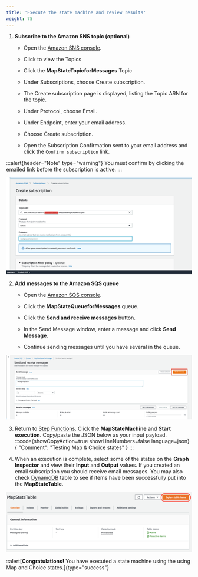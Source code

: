 ```yaml
---
title: 'Execute the state machine and review results'
weight: 75
---
```


1. **Subscribe to the Amazon SNS topic (optional)**

   - Open the [Amazon SNS console](https://console.aws.amazon.com/sns/home).

   - Click to view the Topics 
   
   - Click the **MapStateTopicforMessages** Topic

   - Under Subscriptions, choose Create subscription.

   - The Create subscription page is displayed, listing the Topic ARN for the topic.

   - Under Protocol, choose Email.

   - Under Endpoint, enter your email address.

   - Choose Create subscription.

   - Open the Subscription Confirmation sent to your email address and click the `Confirm subscription` link.

:::alert{header="Note" type="warning"}
You must confirm by clicking the emailed link before the subscription is active.
:::

![SNS](/static/img/module-5/sns-subscription.png)

2. **Add messages to the Amazon SQS queue**

   - Open the [Amazon SQS console](https://console.aws.amazon.com/sqs/home).

   - Click the **MapStateQueueforMessages** queue.

   - Click the **Send and receive messages** button.

   - In the Send Message window, enter a message and click **Send Message**.

   - Continue sending messages until you have several in the queue.

![SQS](/static/img/module-5/sqs-send-message.png)

3. Return to [Step Functions](https://console.aws.amazon.com/states/home). Click the **MapStateMachine** and **Start execution**. Copy/paste the JSON below as your input payload.
   :::code{showCopyAction=true showLineNumbers=false language=json}
   { "Comment": "Testing Map & Choice states" }
   :::

4. When an execution is complete, select some of the states on the **Graph Inspector** and view their **Input** and **Output** values. If you created an email subscription you should receive email messages. You may also check [DynamoDB](https://console.aws.amazon.com/dynamodbv2/home) table to see if items have been successfully put into the **MapStateTable**.

![DDB](/static/img/module-5/ddb-map-state.png)

::alert[**Congratulations!** You have executed a state machine using the using Map and Choice states.]{type="success"}
